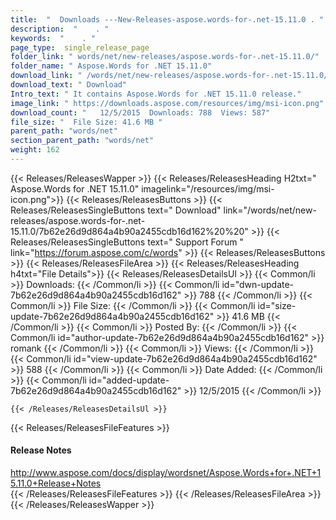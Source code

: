 ```yaml
---
title:  "  Downloads ---New-Releases-aspose.words-for-.net-15.11.0 . " 
description:  "    . " 
keywords:  "    . " 
page_type:  single_release_page
folder_link: " words/net/new-releases/aspose.words-for-.net-15.11.0/"
folder_name: " Aspose.Words for .NET 15.11.0"
download_link: " /words/net/new-releases/aspose.words-for-.net-15.11.0/7b62e26d9d864a4b90a2455cdb16d162"
download_text: " Download"
Intro_text: " It contains Aspose.Words for .NET 15.11.0 release."
image_link: " https://downloads.aspose.com/resources/img/msi-icon.png"
download_count: "   12/5/2015  Downloads: 788  Views: 587"
file_size: "  File Size: 41.6 MB "
parent_path: "words/net"
section_parent_path: "words/net"
weight: 162 
---
```


{{< Releases/ReleasesWapper >}}
  {{< Releases/ReleasesHeading H2txt=" Aspose.Words for .NET 15.11.0" imagelink="/resources/img/msi-icon.png">}}
  {{< Releases/ReleasesButtons >}}
    {{< Releases/ReleasesSingleButtons text=" Download" link="/words/net/new-releases/aspose.words-for-.net-15.11.0/7b62e26d9d864a4b90a2455cdb16d162%20%20" >}}
    {{< Releases/ReleasesSingleButtons text=" Support Forum " link="https://forum.aspose.com/c/words" >}}
  {{< Releases/ReleasesButtons >}}
  {{< Releases/ReleasesFileArea >}}
    {{< Releases/ReleasesHeading h4txt="File Details">}}
    {{< Releases/ReleasesDetailsUl >}}
            {{< Common/li  >}} Downloads: {{< /Common/li >}} 
      {{< Common/li id="dwn-update-7b62e26d9d864a4b90a2455cdb16d162" >}} 788 {{< /Common/li >}} 
      {{< Common/li  >}} File Size: {{< /Common/li >}} 
      {{< Common/li id="size-update-7b62e26d9d864a4b90a2455cdb16d162" >}} 41.6 MB {{< /Common/li >}} 
      {{< Common/li  >}} Posted By: {{< /Common/li >}} 
      {{< Common/li id="author-update-7b62e26d9d864a4b90a2455cdb16d162" >}} romank {{< /Common/li >}} 
      {{< Common/li  >}} Views: {{< /Common/li >}} 
      {{< Common/li id="view-update-7b62e26d9d864a4b90a2455cdb16d162" >}} 588 {{< /Common/li >}} 
      {{< Common/li  >}} Date Added: {{< /Common/li >}} 
      {{< Common/li id="added-update-7b62e26d9d864a4b90a2455cdb16d162" >}} 12/5/2015 {{< /Common/li >}} 

    {{< /Releases/ReleasesDetailsUl >}}

  {{< Releases/ReleasesFileFeatures >}}
      <h4>Release Notes</h4><div><a href="http://www.aspose.com/docs/display/wordsnet/Aspose.Words+for+.NET+15.11.0+Release+Notes">http://www.aspose.com/docs/display/wordsnet/Aspose.Words+for+.NET+15.11.0+Release+Notes</a></div>
  {{< /Releases/ReleasesFileFeatures >}}
 {{< /Releases/ReleasesFileArea >}}
{{< /Releases/ReleasesWapper >}}


